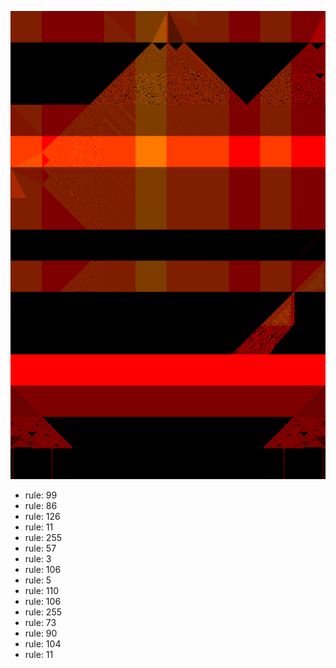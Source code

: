 ![photo](./output.png) 
 * rule: 99
* rule: 86
* rule: 126
* rule: 11
* rule: 255
* rule: 57
* rule: 3
* rule: 106
* rule: 5
* rule: 110
* rule: 106
* rule: 255
* rule: 73
* rule: 90
* rule: 104
* rule: 11
